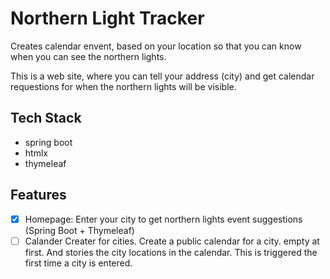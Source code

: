 # Northern Light Tracker

Creates calendar envent, based on your location so that you can know when you can see the northern lights.

This is a web site, where you can tell your address (city) and get calendar requestions for  when the northern lights will be visible.


## Tech Stack

- spring boot
- htmlx
- thymeleaf

## Features

- [X] Homepage: Enter your city to get northern lights event suggestions (Spring Boot + Thymeleaf)
- [ ] Calander Creater for cities.  Create a public calendar for a city. empty at first. And stories the city locations in the calendar. This is triggered the first time a city is entered.